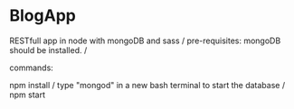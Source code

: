 # BlogApp
RESTfull app in node with mongoDB and sass / 
pre-requisites: mongoDB should be installed. /

commands:

npm install /
type "mongod" in a new bash terminal to start the database / 
npm start 
